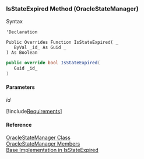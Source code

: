 ﻿### IsStateExpired Method (OracleStateManager)

Syntax

```vbnet
'Declaration

Public Overrides Function IsStateExpired( _
   ByVal _id_ As Guid _
) As Boolean
```

```csharp
public override bool IsStateExpired( 
   Guid _id_
)
```

#### Parameters

_id_

[!include[Requirements](../partials/requirements.md)]

#### Reference

[OracleStateManager Class](FChoice.Common~FChoice.Common.State.OracleStateManager.md)  
[OracleStateManager Members](FChoice.Common~FChoice.Common.State.OracleStateManager_members.md)  
[Base Implementation in IsStateExpired](FChoice.Common~FChoice.Common.State.RemoteStateManager~IsStateExpired.md)